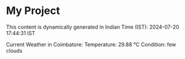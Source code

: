 # My Project

This content is dynamically generated in Indian Time (IST): 2024-07-20 17:44:31 IST


Current Weather in Coimbatore:
Temperature: 29.88 °C
Condition: few clouds
